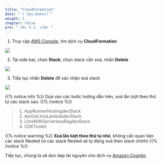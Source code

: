 ```yaml
---
title: "CloudFormation"
date: "`r Sys.Date()`"
weight: 1
chapter: false
pre: " <b> 5.1. </b> "
---
```


1. Truy cập [AWS Console](https://console.aws.amazon.com/console), tìm dịch vụ **CloudFormation**

![](/images/5.cleanup/0001-cloudformation.png)

2. Tại side bar, chọn **Stack**, chọn stack cần xoá, nhấn **Delete**

![](/images/5.cleanup/0002-cloudformation.png)

3. Tiếp tục nhấn **Delete** để xác nhận xoá stack

![](/images/5.cleanup/0003-cloudformation.png)

{{% notice info %}}
Dựa vào các bước hướng dẫn trên, xoá lần lượt theo thứ tự các stack sau:
{{% /notice %}}

> 1. AppRunnerHostingdevStack
> 2. ApiGwLlmsLambdadevStack
> 3. LlmsWithServerlessRagdevStack
> 4. CDKToolkit

{{% notice warning %}}
**Xoá lần lượt theo thứ tự nhé**, không cần quan tâm các stack Nested (vì các stack Nested sẽ tự động xoá theo stack chính)
{{% /notice %}}

Tiếp tục, chúng ta sẽ dọn dẹp tài nguyên cho dịch vụ [Amazon Cognito](5-cleanup/5.2-cognito/).
